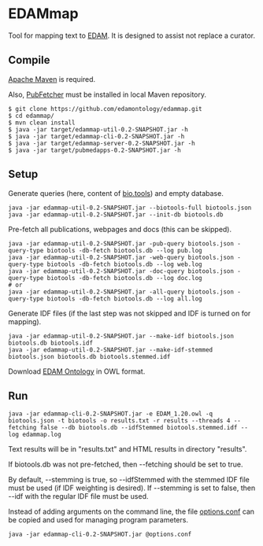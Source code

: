 # EDAMmap

Tool for mapping text to [EDAM](http://edamontology.org/page). It is designed to assist not replace a curator.

## Compile

[Apache Maven](https://maven.apache.org/) is required.

Also, [PubFetcher](https://github.com/edamontology/pubfetcher/) must be installed in local Maven repository.

```shell
$ git clone https://github.com/edamontology/edammap.git
$ cd edammap/
$ mvn clean install
$ java -jar target/edammap-util-0.2-SNAPSHOT.jar -h
$ java -jar target/edammap-cli-0.2-SNAPSHOT.jar -h
$ java -jar target/edammap-server-0.2-SNAPSHOT.jar -h
$ java -jar target/pubmedapps-0.2-SNAPSHOT.jar -h
```

## Setup

Generate queries (here, content of [bio.tools](https://bio.tools/)) and empty database.

```shell
java -jar edammap-util-0.2-SNAPSHOT.jar --biotools-full biotools.json
java -jar edammap-util-0.2-SNAPSHOT.jar --init-db biotools.db
```

Pre-fetch all publications, webpages and docs (this can be skipped).

```shell
java -jar edammap-util-0.2-SNAPSHOT.jar -pub-query biotools.json -query-type biotools -db-fetch biotools.db --log pub.log
java -jar edammap-util-0.2-SNAPSHOT.jar -web-query biotools.json -query-type biotools -db-fetch biotools.db --log web.log
java -jar edammap-util-0.2-SNAPSHOT.jar -doc-query biotools.json -query-type biotools -db-fetch biotools.db --log doc.log
# or
java -jar edammap-util-0.2-SNAPSHOT.jar -all-query biotools.json -query-type biotools -db-fetch biotools.db --log all.log
```

Generate IDF files (if the last step was not skipped and IDF is turned on for mapping).

```shell
java -jar edammap-util-0.2-SNAPSHOT.jar --make-idf biotools.json biotools.db biotools.idf
java -jar edammap-util-0.2-SNAPSHOT.jar --make-idf-stemmed biotools.json biotools.db biotools.stemmed.idf
```

Download [EDAM Ontology](http://edamontology.org/page) in OWL format.

## Run

```shell
java -jar edammap-cli-0.2-SNAPSHOT.jar -e EDAM_1.20.owl -q biotools.json -t biotools -o results.txt -r results --threads 4 --fetching false --db biotools.db --idfStemmed biotools.stemmed.idf --log edammap.log
```

Text results will be in "results.txt" and HTML results in directory "results".

If biotools.db was not pre-fetched, then --fetching should be set to true.

By default, --stemming is true, so --idfStemmed with the stemmed IDF file must be used (if IDF weighting is desired). If --stemming is set to false, then --idf with the regular IDF file must be used.

Instead of adding arguments on the command line, the file [options.conf](core/options.conf) can be copied and used for managing program parameters.

```shell
java -jar edammap-cli-0.2-SNAPSHOT.jar @options.conf
```
